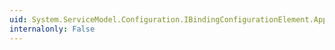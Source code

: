 ```yaml
---
uid: System.ServiceModel.Configuration.IBindingConfigurationElement.ApplyConfiguration(System.ServiceModel.Channels.Binding)
internalonly: False
---
```


